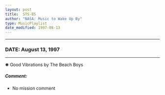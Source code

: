 ```yaml
---
layout: post
title:  STS-85
author: "NASA: Music to Wake Up By"
type: MusicPlaylist
date_modified: 1997-08-13
---
```


----
### DATE: August 13, 1997
----
✺ Good Vibrations by The Beach Boys

##### Comment:
* No mission comment
